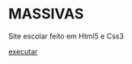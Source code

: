 # MASSIVAS
 Site escolar feito em Html5 e Css3


<a href="https://bernardojru.github.io/MASSIVAS/index.html"> executar </a>